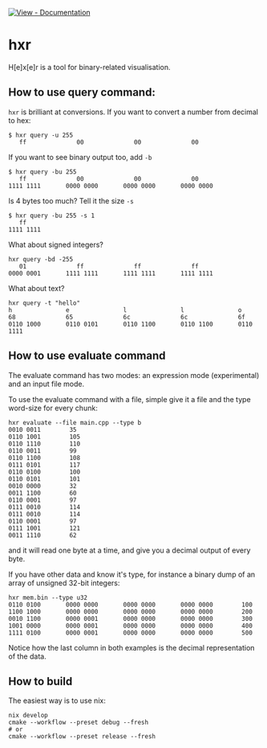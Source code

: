 [![View - Documentation](https://img.shields.io/badge/View-Documentation-2ea44f)](https://6367f766.github.io/hxr/md_README.html)

# hxr

H[e]x[e]r is a tool for binary-related visualisation.

## How to use query command:

`hxr` is brilliant at conversions. If you want to convert a number from decimal to hex:

```
$ hxr query -u 255
   ff              00              00              00
```

If you want to see binary output too, add `-b`

```
$ hxr query -bu 255
   ff              00              00              00
1111 1111       0000 0000       0000 0000       0000 0000
```
Is 4 bytes too much? Tell it the size `-s`

```
$ hxr query -bu 255 -s 1
   ff
1111 1111
```

What about signed integers? 

```
hxr query -bd -255
   01              ff              ff              ff
0000 0001       1111 1111       1111 1111       1111 1111
```

What about text? 

```
hxr query -t "hello"
h               e               l               l               o
68              65              6c              6c              6f
0110 1000       0110 0101       0110 1100       0110 1100       0110 1111
```

## How to use evaluate command

The evaluate command has two modes: an expression mode (experimental) and an input file mode.

To use the evaluate command with a file, simple give it a file and the type word-size for every
chunk:

```
hxr evaluate --file main.cpp --type b
0010 0011        35
0110 1001        105
0110 1110        110
0110 0011        99
0110 1100        108
0111 0101        117
0110 0100        100
0110 0101        101
0010 0000        32
0011 1100        60
0110 0001        97
0111 0010        114
0111 0010        114
0110 0001        97
0111 1001        121
0011 1110        62
```
and it will read one byte at a time, and give you a decimal output of every byte.

If you have other data and know it's type, for instance a binary dump of an array of
unsigned 32-bit integers: 

```
hxr mem.bin --type u32
0110 0100       0000 0000       0000 0000       0000 0000        100
1100 1000       0000 0000       0000 0000       0000 0000        200
0010 1100       0000 0001       0000 0000       0000 0000        300
1001 0000       0000 0001       0000 0000       0000 0000        400
1111 0100       0000 0001       0000 0000       0000 0000        500
```

Notice how the last column in both examples is the decimal representation of the data.

## How to build

The easiest way is to use nix:

```
nix develop
cmake --workflow --preset debug --fresh
# or
cmake --workflow --preset release --fresh
```

